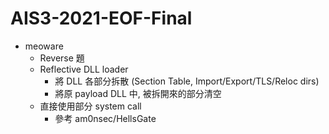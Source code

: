 # AIS3-2021-EOF-Final
* meoware
    * Reverse 題
    * Reflective DLL loader
        * 將 DLL 各部分拆散 (Section Table, Import/Export/TLS/Reloc dirs)
        * 將原 payload DLL 中, 被拆開來的部分清空
    * 直接使用部分 system call
        * 參考 am0nsec/HellsGate